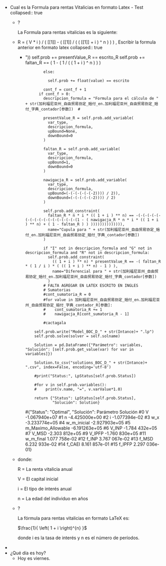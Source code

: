 - Cual es la Formula para rentas Vitalicias en formato Latex - Test
  collapsed:: true
	- ?
	  
	  La Formula para rentas vitalicias es la siguiente:
	- R = ( V * i ) / ( [[1]] - ( [[1]] / ( ( [[1]] + i ) ^ n ) ) )  , Escribir la formula anterior en formato latex
	  collapsed:: true
		- "))
		                self.prob += presentValue_R == escrito_R
		                self.prob += faltan_R == ( 1 - ( 1 / ( ( 1 + i ) ^ n ) ) )
		  
		              else:
		  
		                self.prob += float(value) == escrito
		  
		              cont_f = cont_f + 1
		            if cont_f > 0:
		              descripcion_formula = "Formula para el cálculo de " + str(加利福尼亚州_自由贸易协定_赔付_en.加利福尼亚州_自由贸易协定_赔付_字典_contador[参数])  #
		  
		              presentValue_R = self.prob.add_variable(
		                var_type,
		                descripcion_formula,
		                upBound=None,
		                downBound=0
		              )
		  
		              faltan_R = self.prob.add_variable(
		                var_type,
		                descripcion_formula,
		                upBound=1,
		                downBound=0
		              )
		  
		              nawigacja_R = self.prob.add_variable(
		                var_type,
		                descripcion_formula,
		                upBound=(-(-(-(-(-(-2)))) / 2)),
		                downBound=(-(-(-(-(-2)))) / 2)
		              )
		  
		              self.prob.add_constraint(
		                faltan_R * n * i * (( 1 + i ) ** n) == -(-(-(-(-(-(-(-(-(-(-(-(-(-(-(-(-(1 - ( nawigacja_R * n * i * (( 1 + i ) ** n) + ( 1 - faltan_R ) ) )))))))))))))),
		                name="Cupula para " + str(加利福尼亚州_自由贸易协定_赔付_en.加利福尼亚州_自由贸易协定_赔付_字典_contador[参数])
		              )
		  
		              if "I" not in descripcion_formula and "G" not in descripcion_formula and "R" not in descripcion_formula:
		                self.prob.add_constraint(
		                  (( 1 + i ) ** n) * presentValue_R == -( faltan_R * ( 1 / i ) * ( (( 1 + i ) ** n) - 1 ) ),
		                  name="Diferencial para " + str(加利福尼亚州_自由贸易协定_赔付_en.加利福尼亚州_自由贸易协定_赔付_字典_contador[参数])
		                )
		              # FALTA AGREGAR EN LATEX ESCRITO EN INGLES
		              # Sumatorias
		              #cont_sumatoria_R = 0
		              #for value in 加利福尼亚州_自由贸易协定_赔付_en.加利福尼亚州_自由贸易协定_赔付_字典_contador_R[参数]:
		              #    cont_sumatoria_R += 1
		              #    nawigacja_R[cont_sumatoria_R - 1]
		  
		              #cactagala
		  
		          self.prob.write("Model_BOC_D_" + str(Intance)+ ".lp")
		          self.prob.solve(solver = self.solname)
		  
		          Solution = pd.DataFrame({"Parámetro": variables, "Solución": [self.prob.get_value(var) for var in variables]})
		  
		          Solution.to_csv("solutions_BOC_D_" + str(Intance)+ ".csv", index=False, encoding='utf-8')
		  
		          #print("Status:", LpStatus[self.prob.Status])
		  
		          #for v in self.prob.variables():
		          #    print(v.name, "=", v.varValue*1.0)
		  
		          return {"Status": LpStatus[self.prob.Status],
		                  "Solución": Solution}
		  
		  
		  #{"Status": "Optimal", "Solución":    Parámetro      Solución
		  #0                V  -1.067940e+07
		  #1                 n  -4.425000e+00
		  #2                 i  -1.077394e-02
		  #3              w_x  -3.233774e+05
		  #4        w_m_inicial  -2.927903e+05
		  #5  m_Maximo_Allowable  -6.191263e+05
		  #6               V_INP  -1.784 432e+05
		  #7                V_MSD  -2.303 812e+05
		  #9                V_IPFP  -1.760 830e+05
		  #11           w_m_final   1.077 758e-02
		  #12               f_INP   3.767 067e-02
		  #13               f_MSD   6.232 933e-02
		  #14              f_CAEI   8.161 857e-01
		  #15               f_IPFP   2.297 036e-01}
	- donde:
	  
	  R = La renta vitalicia anual
	  
	  V = El capital inicial
	  
	  i = El tipo de interés anual
	  
	  n = La edad del individuo en años
	- ?
	  
	  La fórmula para rentas vitalicias en formato LaTeX es:
	  
	  $\frac{1}{ \left( 1 + i \right)^{n} }$
	  
	  donde i es la tasa de interés y n es el número de períodos.
-
- ¿Qué día es hoy?
	- Hoy es viernes.
